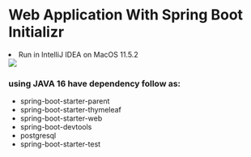 # Web Application With Spring Boot Initializr
<li>Run in IntelliJ IDEA on MacOS 11.5.2</li>
<img src="preview.png">

### using JAVA 16 have dependency follow as:
<ul>
    <li>spring-boot-starter-parent</li>
    <li>spring-boot-starter-thymeleaf</li>
    <li>spring-boot-starter-web</li>
    <li>spring-boot-devtools</li>
    <li>postgresql</li>
    <li>spring-boot-starter-test</li>
</ul>